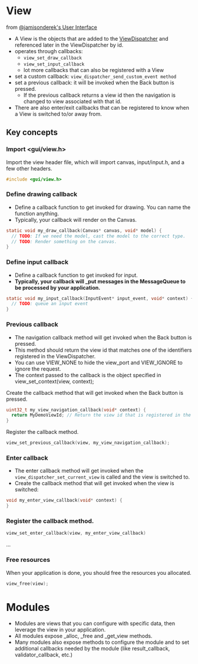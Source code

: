 # View

from [@jamisonderek's User Interface](https://github.com/jamisonderek/flipper-zero-tutorials/wiki/User-Interface#viewport)

- A View is the objects that are added to the [ViewDispatcher](#viewdispatcher) and referenced later in the ViewDispatcher by id. 
- operates through callbacks:
  - `view_set_draw_callback`
  - `view_set_input_callback`
  - lot more callbacks that can also be registered with a View
- set a custom callback: `view_dispatcher_send_custom_event method`
- set a previous callback: it will be invoked when the Back button is pressed.
  - If the previous callback returns a view id then the navigation is changed to view associated with that id. 
- There are also enter/exit callbacks that can be registered to know when a View is switched to/or away from.

## Key concepts

### Import <gui/view.h>

Import the view header file, which will import canvas, input/input.h, and a few other headers.

```c
#include <gui/view.h>
```

### Define drawing callback

- Define a callback function to get invoked for drawing. You can name the function anything.
- Typically, your callback will render on the Canvas.

```c
static void my_draw_callback(Canvas* canvas, void* model) {
  // TODO: If we need the model, cast the model to the correct type.
  // TODO: Render something on the canvas.
}
```

### Define input callback

- Define a callback function to get invoked for input. 
- **Typically, your callback will _put messages in the MessageQueue to be processed by your application.**

```c
static void my_input_callback(InputEvent* input_event, void* context) {
  // TODO: queue an input event 
}
```

### Previous callback

- The navigation callback method will get invoked when the Back button is pressed. 
- This method should return the view id that matches one of the identifiers registered in the ViewDispatcher. 
- You can use VIEW_NONE to hide the view_port and VIEW_IGNORE to ignore the request. 
- The context passed to the callback is the object specified in view_set_context(view, context);

Create the callback method that will get invoked when the Back button is pressed.


```c
uint32_t my_view_navigation_callback(void* context) {
  return MyDemoViewId; // Return the view id that is registered in the ViewDispatcher.
}
```

Register the callback method.

```c
view_set_previous_callback(view, my_view_navigation_callback);
```
### Enter callback

- The enter callback method will get invoked when the `view_dispatcher_set_current_view` is called and the view is switched to.
- Create the callback method that will get invoked when the view is switched:

```c
void my_enter_view_callback(void* context) {
}
```

### Register the callback method.

```c
view_set_enter_callback(view, my_enter_view_callback)
```

...


### Free resources

When your application is done, you should free the resources you allocated.

```c
view_free(view);
```

# Modules

- Modules are views that you can configure with specific data, then leverage the view in your application. 
- All modules expose _alloc, _free and _get_view methods. 
- Many modules also expose methods to configure the module and to set additional callbacks needed by the module (like result_callback, validator_callback, etc.)












